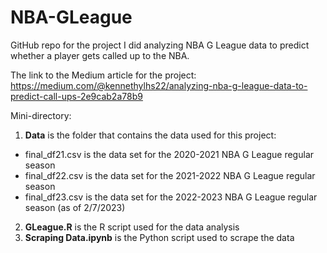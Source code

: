 # NBA-GLeague

GitHub repo for the project I did analyzing NBA G League data to predict whether a player gets called up to the NBA.

The link to the Medium article for the project: https://medium.com/@kennethylhs22/analyzing-nba-g-league-data-to-predict-call-ups-2e9cab2a78b9

Mini-directory:
1. **Data** is the folder that contains the data used for this project:
  - final_df21.csv is the data set for the 2020-2021 NBA G League regular season
  - final_df22.csv is the data set for the 2021-2022 NBA G League regular season
  - final_df23.csv is the data set for the 2022-2023 NBA G League regular season (as of 2/7/2023)
2.  **GLeague.R** is the R script used for the data analysis
3.  **Scraping Data.ipynb** is the Python script used to scrape the data
